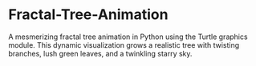 # Fractal-Tree-Animation
A mesmerizing fractal tree animation in Python using the Turtle graphics module. This dynamic visualization grows a realistic tree with twisting branches, lush green leaves, and a twinkling starry sky.
